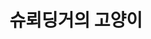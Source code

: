 ---
title: '슈뢰딩거의 고양이'
name: alive-dead-cats
image-url: '/images/alive-dead-cats.jpg'
source: "Shutter Stock by Sudowoodo"
source-url: 'https://www.shutterstock.com/ko/image-illustration/cartoon-black-cat-drawing-skeleton-cute-1202505370'
comment: ''
---